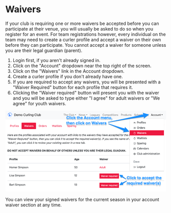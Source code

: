 # Waivers

If your club is requiring one or more waivers be accepted before you can participate at their venue, you will usually be asked to do so when you register for an event. For team registrations however, every individual on the team may need to create a curler profile and accept a waiver on their own before they can participate. You cannot accept a waiver for someone unless you are their legal guardian (parent).

1. Login first, if you aren't already signed in.
2. Click on the "Account" dropdown near the top right of the screen.
3. Click on the "Waivers" link in the Account dropdown.
4. Create a curler profile if you don't already have one.
5. If you are required to accept any waivers, you will be presented with a "Waiver Required" button for each profile that requires it.
6. Clicking the "Waiver required" button will present you with the waiver and you will be asked to type either "I agree" for adult waivers or "We agree" for youth waivers.

![Curler Waivers](/assets/images/waivers-98dae9315ce04157e4b0086d7725642f.png)

You can view your signed waivers for the current season in your account waiver section at any time.
